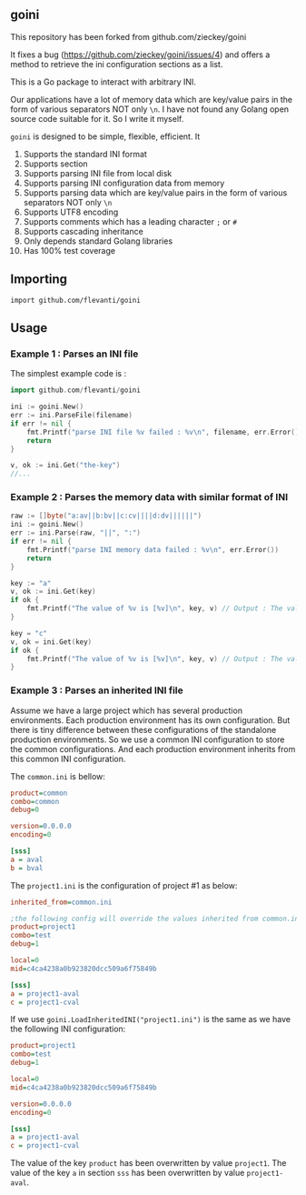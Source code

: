 ## goini 

This repository has been forked from  github.com/zieckey/goini

It fixes a bug (https://github.com/zieckey/goini/issues/4) and offers a method to retrieve the ini configuration sections as a list.  
         
This is a Go package to interact with arbitrary INI.

Our applications have a lot of memory data which are key/value pairs in the form of various separators NOT only `\n`. 
I have not found any Golang open source code suitable for it. So I write it myself.

`goini` is designed to be simple, flexible, efficient. It

1. Supports the standard INI format
1. Supports section
1. Supports parsing INI file from local disk
1. Supports parsing INI configuration data from memory
1. Supports parsing data which are key/value pairs in the form of various separators NOT only `\n`
1. Supports UTF8 encoding
1. Supports comments which has a leading character `;` or `#`
1. Supports cascading inheritance
1. Only depends standard Golang libraries
1. Has 100% test coverage

## Importing

    import github.com/flevanti/goini

## Usage

### Example 1 : Parses an INI file

The simplest example code is :
```go
import github.com/flevanti/goini

ini := goini.New()
err := ini.ParseFile(filename)
if err != nil {
	fmt.Printf("parse INI file %v failed : %v\n", filename, err.Error())
	return
}

v, ok := ini.Get("the-key")
//...
```

### Example 2 : Parses the memory data with similar format of INI

```go
raw := []byte("a:av||b:bv||c:cv||||d:dv||||||")
ini := goini.New()
err := ini.Parse(raw, "||", ":")
if err != nil {
    fmt.Printf("parse INI memory data failed : %v\n", err.Error())
    return
}

key := "a"
v, ok := ini.Get(key)
if ok {
    fmt.Printf("The value of %v is [%v]\n", key, v) // Output : The value of a is [av]
}

key = "c"
v, ok = ini.Get(key)
if ok {
    fmt.Printf("The value of %v is [%v]\n", key, v) // Output : The value of c is [cv]
}
```

### Example 3 : Parses an inherited INI file

Assume we have a large project which has several production environments.
Each production environment has its own configuration. 
But there is tiny difference between these configurations of the standalone production environments.
So we use a common INI configuration to store the common configurations.
And each production environment inherits from this common INI configuration.

The `common.ini` is bellow:
 
```ini
product=common
combo=common
debug=0

version=0.0.0.0
encoding=0

[sss]
a = aval
b = bval
```

The `project1.ini` is the configuration of project #1 as below:

```ini
inherited_from=common.ini

;the following config will override the values inherited from common.ini
product=project1
combo=test
debug=1

local=0
mid=c4ca4238a0b923820dcc509a6f75849b

[sss]
a = project1-aval
c = project1-cval
```

If we use `goini.LoadInheritedINI("project1.ini")` is the same as we have the following INI configuration:

```ini
product=project1
combo=test
debug=1

local=0
mid=c4ca4238a0b923820dcc509a6f75849b

version=0.0.0.0
encoding=0

[sss]
a = project1-aval
c = project1-cval
```

The value of the key `product` has been overwritten by value `project1`. 
The value of the key `a` in section `sss` has been overwritten by value `project1-aval`.
